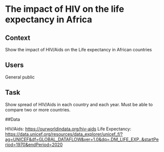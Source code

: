 # The impact of HIV on the life expectancy in Africa 

## Context	
Show the impact of HIV/Aids on the Life expectancy in African countries
 
## Users
General public

## Task		
Show spread of HIV/Aids in each country and each year. 
Must be able to compare two or more countries.

##Data		

HIV/Aids: https://ourworldindata.org/hiv-aids 
Life Expectancy: https://data.unicef.org/resources/data_explorer/unicef_f/?ag=UNICEF&df=GLOBAL_DATAFLOW&ver=1.0&dq=.DM_LIFE_EXP..&startPeriod=1970&endPeriod=2020

		
